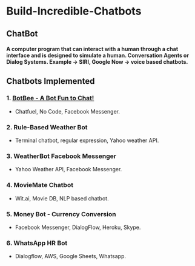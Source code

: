 # Build-Incredible-Chatbots

## ChatBot
#### A computer program that can interact with a human through a chat interface and is designed to simulate a human. Conversation Agents or Dialog Systems. Example -> SIRI, Google Now -> voice based chatbots.

## Chatbots Implemented
### 1. [BotBee - A Bot Fun to Chat!](https://github.com/Amitha353/Build-Incredible-Chatbots/wiki/BotBee---Fun-to-chat!)
   * Chatfuel, No Code, Facebook Messenger.
### 2. Rule-Based Weather Bot
   * Terminal chatbot, regular expression, Yahoo weather API.
### 3. WeatherBot Facebook Messenger
   * Yahoo Weather API, Facebook Messenger.
### 4. MovieMate Chatbot
   * Wit.ai, Movie DB, NLP based chatbot.
### 5. Money Bot - Currency Conversion
   * Facebook Messenger, DialogFlow, Heroku, Skype.
### 6. WhatsApp HR Bot
   * Dialogflow, AWS, Google Sheets, Whatsapp.
